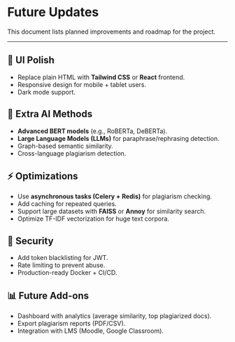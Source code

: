 # Future Updates

This document lists planned improvements and roadmap for the project.

---

## 🎨 UI Polish

- Replace plain HTML with **Tailwind CSS** or **React** frontend.  
- Responsive design for mobile + tablet users.  
- Dark mode support.  

## 🤖 Extra AI Methods

- **Advanced BERT models** (e.g., RoBERTa, DeBERTa).  
- **Large Language Models (LLMs)** for paraphrase/rephrasing detection.  
- Graph-based semantic similarity.  
- Cross-language plagiarism detection.  

## ⚡ Optimizations

- Use **asynchronous tasks (Celery + Redis)** for plagiarism checking.  
- Add caching for repeated queries.  
- Support large datasets with **FAISS** or **Annoy** for similarity search.  
- Optimize TF-IDF vectorization for huge text corpora.  

## 🔐 Security

- Add token blacklisting for JWT.  
- Rate limiting to prevent abuse.  
- Production-ready Docker + CI/CD.  

## 📊 Future Add-ons

- Dashboard with analytics (average similarity, top plagiarized docs).  
- Export plagiarism reports (PDF/CSV).  
- Integration with LMS (Moodle, Google Classroom).  
